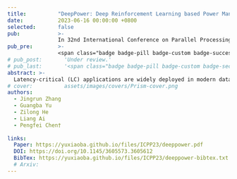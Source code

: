 ```yaml
---
title:          "DeepPower: Deep Reinforcement Learning based Power Management for Latency Critical Applications in Multi-core Systems"
date:           2023-06-16 00:00:00 +0800
selected:       false
pub:            >-
                In 32nd International Conference on Parallel Processing
pub_pre:        >-
                <span class="badge badge-pill badge-custom badge-success">ICPP'23 (CCF B)</span>
# pub_post:       'Under review.'
# pub_last:       '<span class="badge badge-pill badge-custom badge-secondary">Conference</span><span class="badge badge-pill badge-custom badge-warning">Poster</span>'
abstract: >-
  Latency-critical (LC) applications are widely deployed in modern datacenters. Effective power management for LC applications can yield significant cost savings. However, it poses a significant challenge in maintaining the desired Service Level Aggrement (SLA) levels. Prior researches have mainly emphasized predicting the service time of request and utilize heuristic algorithms for CPU frequency adjustment. Unfortunately, the control granularity is limited to the request level and manual feature selection is needed. This paper proposes DeepPower, a deep reinforcement learning (DRL) based power management solution for LC applications. DeepPower comprises two key components, a DRL agent for monitoring the system load changes and a thread controller for CPU frequency adjustment. Considering the high overhead of the neural network and the short service time of requests, it is infeasible to employ DRL for direct adjustment of CPU frequency at the request level. Instead, DeepPower proposes a hierarchical control mechanism. That means the DRL agent adjusts the parameter of thread controller with longer intervals, and thread controller adjusts the CPU frequency with shorter intervals.  This control mechanism enables DeepPower to adapt to dynamic workloads and achieves fine-grained frequency adjustments. We evaluate DeepPower with some common LC applications under dynamic workload. The experimental results show that DeepPower saves up to 28.4\% power compared with state-of-the-art methods and reduces the percentage of request timeout.
# cover:          assets/images/covers/Prism-cover.png
authors:
  - Jingrun Zhang
  - Guangba Yu
  - Zilong He
  - Liang Ai
  - Pengfei Chen†
  
links:
  Paper: https://yuxiaoba.github.io/files/ICPP23/deeppower.pdf
  DOI: https://doi.org/10.1145/3605573.3605612
  BibTex: https://yuxiaoba.github.io/files/ICPP23/deeppower-bibtex.txt
  # Arxiv:
---
```

